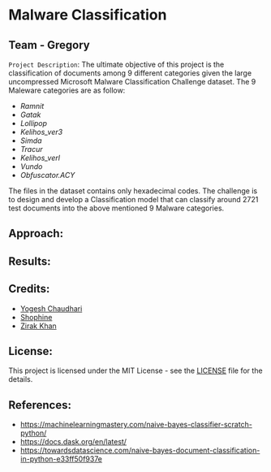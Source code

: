 # Malware Classification
## Team - Gregory

`Project Description`: The ultimate objective of this project is the classification of documents among 9 different categories given the large uncompressed Microsoft Malware Classification Challenge dataset. The 9 Maleware categories are as follow:

<ul><li><i>Ramnit</i></li>
<li><i>Gatak</i></li>
<li><i>Lollipop</i></li>
<li><i>Kelihos_ver3</i></li>
<li><i>Simda</i></li>
<li><i>Tracur</i></li>
<li><i>Kelihos_verl</i></li>
<li><i>Vundo</i></li>
<li><i>Obfuscator.ACY</i></li></ul>

The files in the dataset contains only hexadecimal codes. The challenge is to design and develop a Classification model that can classify around 2721 test documents into the above mentioned 9 Malware categories. 

## Approach:

## Results:

## Credits:
<ul> <li><a href= "https://github.com/yogeshchaudhari"> Yogesh Chaudhari</a></li>
<li><a href = "https://github.com/shophine"> Shophine </a></li>
<li><a href ="https://github.com/zirakachakzai" > Zirak Khan </a></li></ul>

## License:
This project is licensed under the MIT License - see the <a href="https://github.com/dsp-uga/gregory-p1/blob/main/LICENSE">LICENSE</a> file for the details.

## References:
<ul> <li><a href = "https://machinelearningmastery.com/naive-bayes-classifier-scratch-python/"> https://machinelearningmastery.com/naive-bayes-classifier-scratch-python/ </a></li> 
<li><a href = "https://docs.dask.org/en/latest/"> https://docs.dask.org/en/latest/ </a></li> 
<li><a href = "https://towardsdatascience.com/naive-bayes-document-classification-in-python-e33ff50f937e"> https://towardsdatascience.com/naive-bayes-document-classification-in-python-e33ff50f937e </a></li>  
</ul> 
